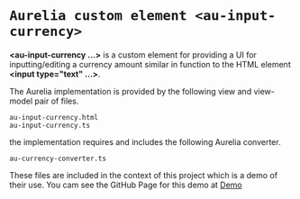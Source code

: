 # `Aurelia custom element <au-input-currency>`

**\<au-input-currency ...>** is a custom element for providing a UI for inputting/editing a currency amount similar in function to the HTML element **\<input type="text" ...>**.

The Aurelia implementation is provided by the following view and view-model pair of files.
```
au-input-currency.html
au-input-currency.ts
```
the implementation requires and includes the following Aurelia converter.
```
au-currency-converter.ts
```

These files are included in the context of this project which is a demo of their use. You cam see the GitHub Page for this demo at [<au-input-cufrrency> Demo](https://https://bb-harlan.github.io/au-input-currency//)
